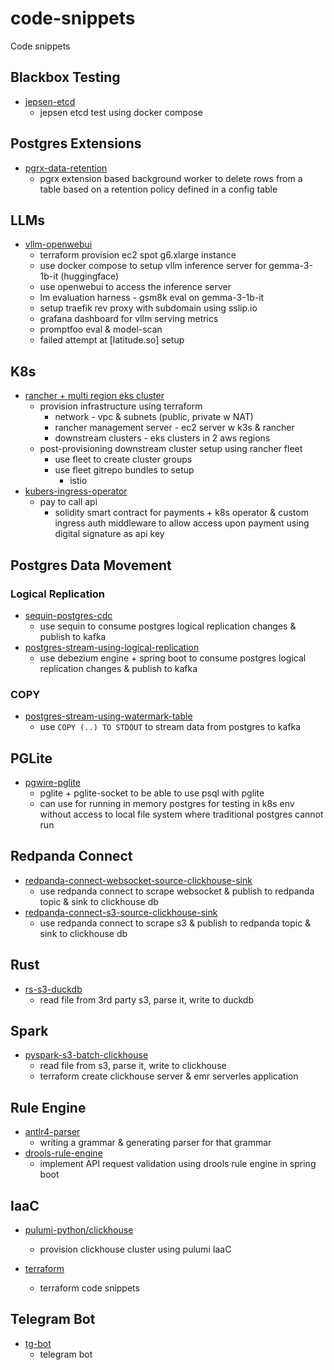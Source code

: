 # code-snippets
Code snippets

## Blackbox Testing
- [jepsen-etcd](jepsen-etcd)
  - jepsen etcd test using docker compose

## Postgres Extensions
- [pgrx-data-retention](pgrx-data-retention)
  - pgrx extension based background worker to delete rows from a table based on a retention policy defined in a config table

## LLMs
- [vllm-openwebui](ml/llm-serving/)
  - terraform provision ec2 spot g6.xlarge instance
  - use docker compose to setup vllm inference server for gemma-3-1b-it (huggingface)
  - use openwebui to access the inference server
  - lm evaluation harness - gsm8k eval on gemma-3-1b-it
  - setup traefik rev proxy with subdomain using sslip.io
  - grafana dashboard for vllm serving metrics
  - promptfoo eval & model-scan
  - failed attempt at [latitude.so] setup

## K8s
- [rancher + multi region eks cluster](k8s-rancher)
  - provision infrastructure using terraform
    - network - vpc & subnets (public, private w NAT)
    - rancher management server - ec2 server w k3s & rancher
    - downstream clusters - eks clusters in 2 aws regions
  - post-provisioning downstream cluster setup using rancher fleet
    - use fleet to create cluster groups
    - use fleet gitrepo bundles to setup
      - istio
- [kubers-ingress-operator](kubers-ingress-operator)
  - pay to call api 
    - solidity smart contract for payments + k8s operator & custom ingress auth middleware to allow access upon payment using digital signature as api key

## Postgres Data Movement
### Logical Replication
- [sequin-postgres-cdc](sequin-postgres-cdc)
  - use sequin to consume postgres logical replication changes & publish to kafka
- [postgres-stream-using-logical-replication](postgres-stream-using-logical-replication)
  - use debezium engine + spring boot to consume postgres logical replication changes & publish to kafka
### COPY 
- [postgres-stream-using-watermark-table](postgres-stream-using-watermark-table)
  - use `COPY (..) TO STDOUT` to stream data from postgres to kafka

## PGLite
- [pgwire-pglite](pgwire-pglite)
  - pglite + pglite-socket to be able to use psql with pglite
  - can use for running in memory postgres for testing in k8s env without access to local file system where traditional postgres cannot run

## Redpanda Connect
- [redpanda-connect-websocket-source-clickhouse-sink](redpanda-connect-websocket-source-clickhouse-sink)
  - use redpanda connect to scrape websocket & publish to redpanda topic & sink to clickhouse db
- [redpanda-connect-s3-source-clickhouse-sink](redpanda-connect-s3-source-clickhouse-sink)
  - use redpanda connect to scrape s3 & publish to redpanda topic & sink to clickhouse db

## Rust
- [rs-s3-duckdb](rs-s3-duckdb)
  - read file from 3rd party s3, parse it, write to duckdb

## Spark
- [pyspark-s3-batch-clickhouse](pyspark-s3-batch-clickhouse)
  - read file from s3, parse it, write to clickhouse
  - terraform create clickhouse server & emr serverles application

## Rule Engine
- [antlr4-parser](antlr4-parser)
  - writing a grammar & generating parser for that grammar
- [drools-rule-engine](drools-rule-engine)
  - implement API request validation using drools rule engine in spring boot

## IaaC
- [pulumi-python/clickhouse](pulumi-python/clickhouse)
  - provision clickhouse cluster using pulumi IaaC

- [terraform](terraform)
  - terraform code snippets

## Telegram Bot
- [tg-bot](tg-bot)
  - telegram bot
